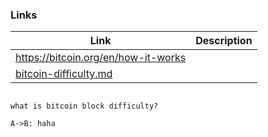 ### Links

| Link | Description |
|------|-------------|
| https://bitcoin.org/en/how-it-works | |
| [bitcoin-difficulty.md](bitcoin-difficulty.md) | |


```
```

```
what is bitcoin block difficulty?
```

```plantuml
A->B: haha
```